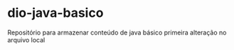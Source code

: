 # dio-java-basico
Repositório para armazenar conteúdo de java básico
primeira alteração no arquivo local